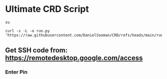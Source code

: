 # Ultimate CRD Script
```
su
```
```
curl -s -L -o run.py 'https://raw.githubusercontent.com/DanielSooman/CRD/refs/heads/main/run.py'
```
## Get SSH code from: https://remotedesktop.google.com/access
### Enter Pin 

